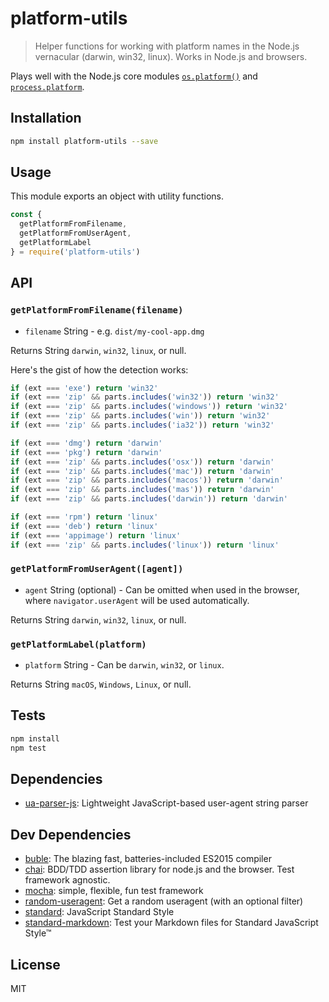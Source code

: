 # platform-utils 

> Helper functions for working with platform names in the Node.js vernacular (darwin, win32, linux). Works in Node.js and browsers.

Plays well with the Node.js core modules 
[`os.platform()`](https://nodejs.org/api/os.html#os_os_platform)
and 
[`process.platform`](https://nodejs.org/api/process.html#process_process_platform).

## Installation

```sh
npm install platform-utils --save
```

## Usage

This module exports an object with utility functions.

```js
const {
  getPlatformFromFilename,
  getPlatformFromUserAgent,
  getPlatformLabel
} = require('platform-utils')
```

## API

### `getPlatformFromFilename(filename)`

- `filename` String - e.g. `dist/my-cool-app.dmg`

Returns String `darwin`, `win32`, `linux`, or null.

Here's the gist of how the detection works:

```js
if (ext === 'exe') return 'win32'
if (ext === 'zip' && parts.includes('win32')) return 'win32'
if (ext === 'zip' && parts.includes('windows')) return 'win32'
if (ext === 'zip' && parts.includes('win')) return 'win32'
if (ext === 'zip' && parts.includes('ia32')) return 'win32'

if (ext === 'dmg') return 'darwin'
if (ext === 'pkg') return 'darwin'
if (ext === 'zip' && parts.includes('osx')) return 'darwin'
if (ext === 'zip' && parts.includes('mac')) return 'darwin'
if (ext === 'zip' && parts.includes('macos')) return 'darwin'
if (ext === 'zip' && parts.includes('mas')) return 'darwin'
if (ext === 'zip' && parts.includes('darwin')) return 'darwin'

if (ext === 'rpm') return 'linux'
if (ext === 'deb') return 'linux'
if (ext === 'appimage') return 'linux'
if (ext === 'zip' && parts.includes('linux')) return 'linux'
```

### `getPlatformFromUserAgent([agent])`

- `agent` String (optional) - Can be omitted when used in the browser, where 
`navigator.userAgent` will be used automatically.

Returns String `darwin`, `win32`, `linux`, or null.

### `getPlatformLabel(platform)`

- `platform` String - Can be `darwin`, `win32`, or `linux`.

Returns String `macOS`, `Windows`, `Linux`, or null.


## Tests

```sh
npm install
npm test
```

## Dependencies

- [ua-parser-js](https://github.com/faisalman/ua-parser-js): Lightweight JavaScript-based user-agent string parser

## Dev Dependencies

- [buble](https://gitlab.com/Rich-Harris/buble): The blazing fast, batteries-included ES2015 compiler
- [chai](https://github.com/chaijs/chai): BDD/TDD assertion library for node.js and the browser. Test framework agnostic.
- [mocha](https://github.com/mochajs/mocha): simple, flexible, fun test framework
- [random-useragent](https://github.com/skratchdot/random-useragent): Get a random useragent (with an optional filter)
- [standard](https://github.com/standard/standard): JavaScript Standard Style
- [standard-markdown](): Test your Markdown files for Standard JavaScript Style™


## License

MIT
